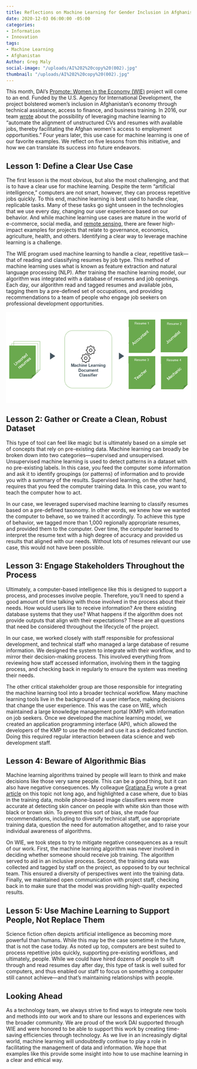 ```yaml
---
title: Reflections on Machine Learning for Gender Inclusion in Afghanistan
date: 2020-12-03 06:00:00 -05:00
categories:
- Information
- Innovation
tags:
- Machine Learning
- Afghanistan
Author: Greg Maly
social-image: "/uploads/AI%202%20copy%20(002).jpg"
thumbnail: "/uploads/AI%202%20copy%20(002).jpg"
---
```


This month, DAI’s [Promote: Women in the Economy (WIE)](https://www.dai.com/our-work/projects/afghanistan-women-in-the-economy) project will come to an end. Funded by the U.S. Agency for International Development, the project bolstered women’s inclusion in Afghanistan’s economy through technical assistance, access to finance, and business training. In 2016, our team [wrote](https://dai-global-digital.com/machine-learning-will-help-development-projects-achieve-scale.html) about the possibility of leveraging machine learning to “automate the alignment of unstructured CVs and resumes with available jobs, thereby facilitating the Afghan women's access to employment opportunities.” Four years later, this use case for machine learning is one of our favorite examples. We reflect on five lessons from this initiative, and how we can translate its success into future endeavors.

<!--more-->

## Lesson 1: Define a Clear Use Case

The first lesson is the most obvious, but also the most challenging, and that is to have a clear use for machine learning. Despite the term “artificial intelligence,” computers are not smart, however, they can process repetitive jobs quickly. To this end, machine learning is best used to handle clear, replicable tasks. Many of these tasks go sight unseen in the technologies that we use every day, changing our user experience based on our behavior. And while machine learning use cases are mature in the world of e-commerce, social media, and [remote sensing](https://dai-global-digital.com/visualizing-remotely-sensed-data-true-color-and-false-color.html), there are fewer high-impact examples for projects that relate to governance, economics, agriculture, health, and others. Identifying a clear way to leverage machine learning is a challenge.

The WIE program used machine learning to handle a clear, repetitive task—that of reading and classifying resumes by job type. This method of machine learning uses what is known as feature extraction and natural language processing (NLP). After training the machine learning model, our algorithm was integrated with a database of resumes and job openings. Each day, our algorithm read and tagged resumes and available jobs, tagging them by a pre-defined set of occupations, and providing recommendations to a team of people who engage job seekers on professional development opportunities.

![WIE ML Classifier.png](/uploads/WIE%20ML%20Classifier.png)

## Lesson 2: Gather or Create a Clean, Robust Dataset

This type of tool can feel like magic but is ultimately based on a simple set of concepts that rely on pre-existing data. Machine learning can broadly be broken down into two categories—supervised and unsupervised. Unsupervised machine learning is used to detect patterns in a dataset with no pre-existing labels. In this case, you feed the computer some information and ask it to identify groupings (or patterns) of information and to provide you with a summary of the results. Supervised learning, on the other hand, requires that you feed the computer training data. In this case, you want to teach the computer how to act.

In our case, we leveraged supervised machine learning to classify resumes based on a pre-defined taxonomy. In other words, we knew how we wanted the computer to behave, so we trained it accordingly. To achieve this type of behavior, we tagged more than 1,000 regionally appropriate resumes, and provided them to the computer. Over time, the computer learned to interpret the resume text with a high degree of accuracy and provided us results that aligned with our needs. Without lots of resumes relevant our use case, this would not have been possible.

## Lesson 3: Engage Stakeholders Throughout the Process

Ultimately, a computer-based intelligence like this is designed to support a process, and processes involve people. Therefore, you’ll need to spend a good amount of time talking with those involved in the process about their needs. How would users like to receive information? Are there existing database systems that they use? What happens if the algorithm does not provide outputs that align with their expectations? These are all questions that need be considered throughout the lifecycle of the project.

In our case, we worked closely with staff responsible for professional development, and technical staff who managed a large database of resume information. We designed the system to integrate with their workflow, and to mirror their decision-making process. This involved everything from reviewing how staff accessed information, involving them in the tagging process, and checking back in regularly to ensure the system was meeting their needs.

The other critical stakeholder group are those responsible for integrating the machine learning tool into a broader technical workflow. Many machine learning tools live in the background of a user interface, making decisions that change the user experience. This was the case on WIE, which maintained a large knowledge management portal (KMP) with information on job seekers. Once we developed the machine learning model, we created an application programming interface (API), which allowed the developers of the KMP to use the model and use it as a dedicated function. Doing this required regular interaction between data science and web development staff.

## Lesson 4: Beware of Algorithmic Bias

Machine learning algorithms trained by people will learn to think and make decisions like those very same people. This can be a good thing, but it can also have negative consequences. My colleague [Gratiana Fu](https://dai-global-digital.com/authors/gratiana-fu/) wrote a great [article](https://dai-global-digital.com/algorithms-in-development.html) on this topic not long ago, and highlighted a case where, due to bias in the training data, mobile phone-based image classifiers were more accurate at detecting skin cancer on people with white skin than those with black or brown skin. To prevent this sort of bias, she made four recommendations, including to diversify technical staff, use appropriate training data, question the need for automation altogether, and to raise your individual awareness of algorithms.

On WIE, we took steps to try to mitigate negative consequences as a result of our work. First, the machine learning algorithm was never involved in deciding whether someone should receive job training. The algorithm served to aid in an inclusive process. Second, the training data was collected and tagged by staff on the project, as opposed to by our technical team. This ensured a diversity of perspectives went into the training data. Finally, we maintained open communication with project staff, checking back in to make sure that the model was providing high-quality expected results.

## Lesson 5: Use Machine Learning to Support People, Not Replace Them

Science fiction often depicts artificial intelligence as becoming more powerful than humans. While this may be the case sometime in the future, that is not the case today. As noted up top, computers are best suited to process repetitive jobs quickly, supporting pre-existing workflows, and ultimately, people. While we could have hired dozens of people to sift through and read resumes day after day, this type of task is well suited for computers, and thus enabled our staff to focus on something a computer still cannot achieve—and that’s maintaining relationships with people.

## Looking Ahead

As a technology team, we always strive to find ways to integrate new tools and methods into our work and to share our lessons and experiences with the broader community. We are proud of the work DAI supported through WIE and were honored to be able to support this work by creating time-saving efficiencies through technology. As we live in an increasingly digital world, machine learning will undoubtedly continue to play a role in facilitating the management of data and information. We hope that examples like this provide some insight into how to use machine learning in a clear and ethical way.